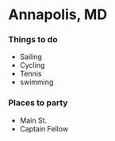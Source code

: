 # Annapolis, MD

### Things to do
 - Sailing
 - Cycling
 - Tennis
  - swimming
### Places to party

  - Main St.
  - Captain Fellow
